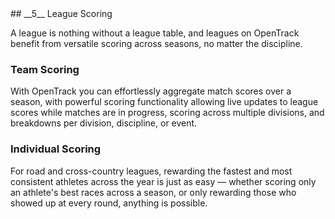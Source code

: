 <div markdown="1" data-aos="fade-up">	
## __5__ League Scoring

A league is nothing without a league table, and leagues on OpenTrack benefit from versatile scoring across seasons, no matter the discipline.

### Team Scoring

With OpenTrack you can effortlessly aggregate match scores over a season, with powerful scoring functionality allowing live updates to league scores while matches are in progress, scoring across multiple divisions, and breakdowns per division, discipline, or event.

### Individual Scoring

For road and cross-country leagues, rewarding the fastest and most consistent athletes across the year is just as easy — whether scoring only an athlete's best races across a season, or only rewarding those who showed up at every round, anything is possible.

</div>
